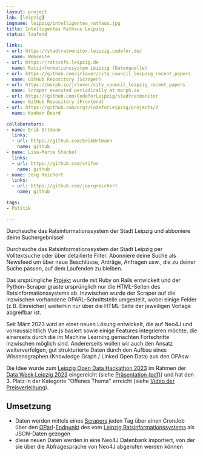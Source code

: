 ```yaml
---
layout: project
lab: [leipzig]
imgname: leipzig/intelligentes_rathaus.jpg
title: Intelligentes Rathaus Leipzig
status: laufend

links:
- url: https://stadtratmonitor.leipzig.codefor.de/
  name: Webseite
- url: https://ratsinfo.leipzig.de
  name: Ratsinformationssystem Leipzig (Datenquelle)
- url: https://github.com/jrlover/city_council_leipzig_recent_papers
  name: GitHub Repository (Scraper)
- url: https://morph.io/jrlover/city_council_leipzig_recent_papers
  name: Scraper executed periodically at morph.io
- url: https://github.com/CodeforLeipzig/stadtratmonitor
  name: GitHub Repository (Frontend)
- url: https://github.com/orgs/CodeforLeipzig/projects/2
  name: Kanban Board

collaborators:
- name: Erik Ortmann
  links:
  - url: https://github.com/ErikOrtmann
    name: github
- name: Lisa-Marie Steckel
  links:
  - url: https://github.com/vrifox
    name: github
- name: Jörg Reichert
  links:
  - url: https://github.com/joergreichert
    name: github

tags:
- Politik

---
```


Durchsuche das Ratsinformationssystem der Stadt Leipzig und abboniere deine Suchergebnisse!


Durchsuche das Ratsinformationssystem der Stadt
Leipzig per Volltextsuche oder über detailierte Filter. Abonniere deine Suche als Newsfeed um über neue Beschlüsse, Anträge, Anfragen usw., die zu deiner Suche passen, auf dem Laufenden zu bleiben.

Das ursprüngliche [Projekt](https://codefor.de/projekte/le-ratskarte_leipzig/) wurde mit Ruby on Rails entwickelt und der Python-Scraper graste ursprünglich nur die HTML-Seiten des Ratsinformationssystems ab. Inzwischen wurde der Scraper auf die inzwischen vorhandene OPARL-Schnittstelle umgestellt, wobei einige Felder (z.B. Einreicher) weiterhin nur über die HTML-Seite der jeweiligen Vorlage abgreifbar ist.

Seit März 2023 wird an einer neuen Lösung entwickelt, die auf Neo4J und vorraussichtlich Vue.js basiert sowie einige Features integrieren möchte, die einerseits durch die im Machine Learning gemachten Fortschritte inzwischen möglich sind. Andererseits wollen wir auch den Ansatz weiterverfolgen, gut strukturierte Daten durch den Aufbau eines Wissensgraphen (Knowledge Graph / Linked Open Data) aus den OPAsw

Die Idee wurde zum [Leipzig Open Data Hackathon 2023](https://opendata.leipzig.de/de/pages/hackathon) im Rahmen der [Data Week Leipzig 2023](https://2023.dataweek.de/) eingereicht (siehe [Präsentation (pdf)](https://static.leipzig.de/fileadmin/mediendatenbank/leipzig-de/Stadt/02.1_Dez1_Allgemeine_Verwaltung/12_Statistik_und_Wahlen/Statistik/Open-Data/Hackathon-Poster_Team08.pdf)) und hat den 3. Platz in der Kategorie "Offenes Thema" erreicht (siehe [Video der Preisverleihung](https://youtu.be/_XohikUZRE4?t=11707)).

## Umsetzung
 * Daten werden mittels eines [Scrapers](https://github.com/CodeforLeipzig/stadtratmonitor-scraper) jeden Tag über einen CronJob über den [OParl](https://oparl.org)-[Endpunkt](https://ratsinfo.leipzig.de/bi/oparl/1.0/bodies.asp?id=2387) des vom [Leipzig Ratsinformationssystems](https://ratsinfo.leipzig.de/) als JSON-Daten gezogen
 * diese neuen Daten werden in eine Neo4J Datenbank importiert, von der sie über die Abfragesprache von Neo4J abgerufen werden können
